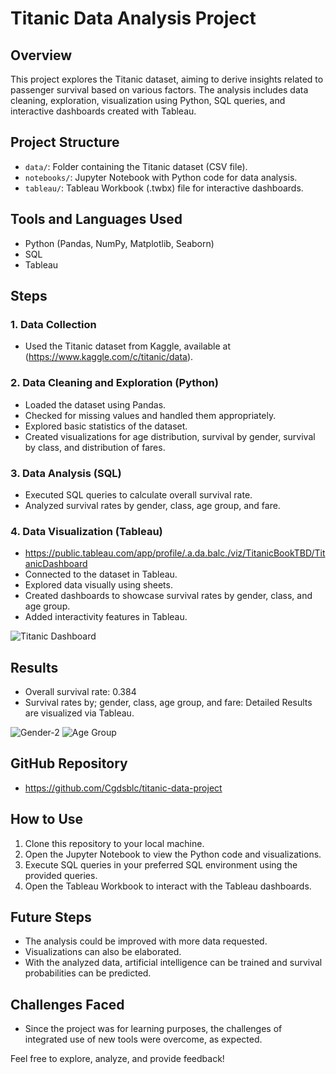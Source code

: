 # Titanic Data Analysis Project

## Overview
This project explores the Titanic dataset, aiming to derive insights related to passenger survival based on various factors. The analysis includes data cleaning, exploration, visualization using Python, SQL queries, and interactive dashboards created with Tableau.

## Project Structure
- `data/`: Folder containing the Titanic dataset (CSV file).
- `notebooks/`: Jupyter Notebook with Python code for data analysis.
- `tableau/`: Tableau Workbook (.twbx) file for interactive dashboards.

## Tools and Languages Used
- Python (Pandas, NumPy, Matplotlib, Seaborn)
- SQL
- Tableau

## Steps

### 1. Data Collection
- Used the Titanic dataset from Kaggle, available at (https://www.kaggle.com/c/titanic/data).

### 2. Data Cleaning and Exploration (Python)
- Loaded the dataset using Pandas.
- Checked for missing values and handled them appropriately.
- Explored basic statistics of the dataset.
- Created visualizations for age distribution, survival by gender, survival by class, and distribution of fares.

### 3. Data Analysis (SQL)
- Executed SQL queries to calculate overall survival rate.
- Analyzed survival rates by gender, class, age group, and fare.

### 4. Data Visualization (Tableau)
- https://public.tableau.com/app/profile/.a.da.balc./viz/TitanicBookTBD/TitanicDashboard
- Connected to the dataset in Tableau.
- Explored data visually using sheets.
- Created dashboards to showcase survival rates by gender, class, and age group.
- Added interactivity features in Tableau.

![Titanic Dashboard](https://github.com/Cgdsblc/titanic-data-project/assets/66783609/13bb7fd1-00d7-4ae5-9fa2-219fb1b807ec)

## Results
- Overall survival rate: 0.384
- Survival rates by; gender, class, age group, and fare:
Detailed Results are visualized via Tableau.

![Gender-2](https://github.com/Cgdsblc/titanic-data-project/assets/66783609/5625b928-2944-465c-8c82-2194ae160090)
![Age Group](https://github.com/Cgdsblc/titanic-data-project/assets/66783609/6de02ae3-b8de-4a6a-b71e-b52812b26402)


## GitHub Repository
- https://github.com/Cgdsblc/titanic-data-project

## How to Use
1. Clone this repository to your local machine.
2. Open the Jupyter Notebook to view the Python code and visualizations.
3. Execute SQL queries in your preferred SQL environment using the provided queries.
4. Open the Tableau Workbook to interact with the Tableau dashboards.

## Future Steps
- The analysis could be improved with more data requested.
- Visualizations can also be elaborated.
- With the analyzed data, artificial intelligence can be trained and survival probabilities can be predicted.

## Challenges Faced
- Since the project was for learning purposes, the challenges of integrated use of new tools were overcome, as expected.

Feel free to explore, analyze, and provide feedback!
